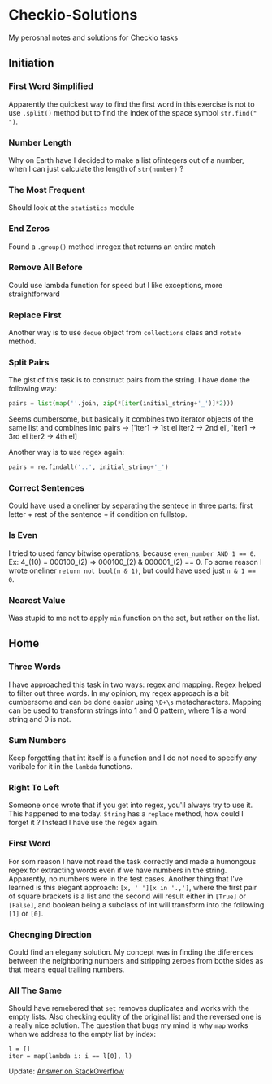 # Checkio-Solutions
My perosnal notes and solutions for Checkio tasks

## Initiation
### First Word Simplified
Apparently the quickest way to find the first word in this exercise is not to use `.split()` method but to find the index of the space symbol `str.find(" ")`.
### Number Length
Why on Earth have I decided to make a list ofintegers out of a number, when I can just calculate the length of `str(number)` ?
### The Most Frequent
Should look at the `statistics` module
### End Zeros
Found a `.group()` method inregex that returns an entire match
### Remove All Before
Could use lambda function for speed but I like exceptions, more straightforward
### Replace First
Another way is to use `deque` object from `collections` class and `rotate` method.
### Split Pairs
The gist of this task is to construct pairs from the string. I have done the following way:
```python
pairs = list(map(''.join, zip(*[iter(initial_string+'_')]*2)))
```
Seems cumbersome, but basically it combines two iterator objects of the same list and combines into pairs -> ['iter1 -> 1st el  iter2 -> 2nd el', 'iter1 -> 3rd el iter2 -> 4th el]

Another way is to use regex again:
```python
pairs = re.findall('..', initial_string+'_')
```
### Correct Sentences
Could have used a oneliner by separating the sentece in three parts: first letter + rest of the sentence + if condition on fullstop.
### Is Even
I tried to used fancy bitwise operations, because `even_number AND 1 == 0`. Ex: 4_(10) = 000100_(2) => 000100_(2) & 000001_(2) == 0. Fo some reason I wrote oneliner `return not bool(n & 1)`, but could have used just `n & 1 == 0`.   
### Nearest Value
Was stupid to me not to apply `min` function on the set, but rather on the list.
## Home
### Three Words
I have approached this task in two ways: regex and mapping. Regex helped to filter out three words. In my opinion, my regex approach is a bit cumbersome and can be done easier using `\D+\s` metacharacters. Mapping can be used to transform strings into 1 and 0 pattern, where 1 is a word string and 0 is not.
### Sum Numbers
Keep forgetting that int itself is a function and I do not need to specify any varibale for it in the `lambda` functions.
### Right To Left
Someone once wrote that if you get into regex, you'll always try to use it. This happened to me today. `String` has a `replace` method, how could I forget it ? Instead I have use the regex again.
### First Word
For som reason I have not read the task correctly and made a humongous regex for extracting words even if we have numbers in the string. Apparently, no numbers were in the test cases. Another thing that I've learned is this elegant approach: `[x, ' '][x in '.,']`, where the first pair of square brackets is a list and the second will result either in `[True]` or `[False]`, and boolean being a subclass of int will transform into the following `[1]` or `[0]`.
### Checnging Direction
Could find an elegany solution. My concept was in finding the diferences between the neighboring numbers and stripping zeroes from bothe sides as that means equal trailing numbers.
### All The Same
Should have remebered that `set` removes duplicates and works with the empty lists. Also checking equlity of the original list and the reversed one is a really nice solution. The question that bugs my mind is why `map` works when we address to the empty list by index:
```
l = []
iter = map(lambda i: i == l[0], l)
```
Update: [Answer on StackOverflow](https://stackoverflow.com/questions/73865531/how-does-map-function-handle-errors?noredirect=1#comment130428109_73865531)


